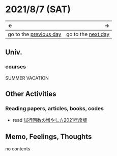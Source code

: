 # 2021/8/7 (SAT)
|←|→|
|:---|---:|
go to the [previous day](./6th.md) | go to the [next day](./8th.md)

## Univ.
### courses
SUMMER VACATION

## Other Activities
### Reading papers, articles, books, codes
- read [試行回数の増やし方2021年度版](https://speakerdeck.com/butsugiri/increasing-number-of-attempts-ver-2021)

## Memo, Feelings, Thoughts
no contents
